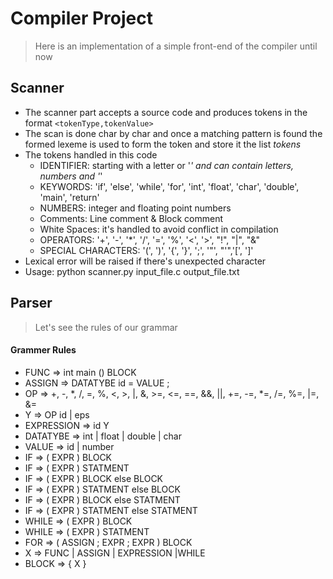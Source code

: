 # Compiler Project

> Here is an implementation of a simple front-end of the compiler until now

## Scanner

- The scanner part accepts a source code and produces tokens in the format `<tokenType,tokenValue>`
- The scan is done char by char and once a matching pattern is found the formed lexeme is used to form the token and store it the list *tokens*
- The tokens handled in this code
    - IDENTIFIER: starting with a letter or '_' and can contain letters, numbers and '_'
    - KEYWORDS: 'if', 'else', 'while', 'for', 'int', 'float', 'char', 'double', 'main', 'return'
    - NUMBERS: integer and floating point numbers
    - Comments: Line comment & Block comment
    - White Spaces: it's handled to avoid conflict in compilation
    - OPERATORS: '+', '-', '*', '/', '=', '%', '<', '>', "!", "|", "&"
    - SPECIAL CHARACTERS: '(', ')', '{', '}', ';', '"', "'",'[', ']'
- Lexical error will be raised if there's unexpected character
- Usage: python scanner.py input_file.c output_file.txt

## Parser

> Let's see the rules of our grammar

#### Grammer Rules

- FUNC => int main () BLOCK
- ASSIGN => DATATYBE id = VALUE ;
- OP => +, -, *, /, =, %, <, >, |, &, >=, <=, ==, &&, ||, +=, -=, *=, /=, %=, |=, &=
- Y => OP id | eps
- EXPRESSION => id Y
- DATATYBE => int | float | double | char
- VALUE => id | number
- IF => ( EXPR ) BLOCK
- IF => ( EXPR ) STATMENT
- IF => ( EXPR ) BLOCK else BLOCK
- IF => ( EXPR ) STATMENT else BLOCK
- IF => ( EXPR ) BLOCK else STATMENT
- IF => ( EXPR ) STATMENT else STATMENT
- WHILE => ( EXPR ) BLOCK
- WHILE => ( EXPR ) STATMENT
- FOR => ( ASSIGN ; EXPR ; EXPR ) BLOCK
- X => FUNC | ASSIGN | EXPRESSION |WHILE 
- BLOCK => { X }
